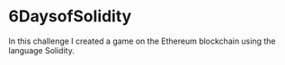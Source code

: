 # 6DaysofSolidity
In this challenge I created a game on the Ethereum blockchain using the language Solidity.
